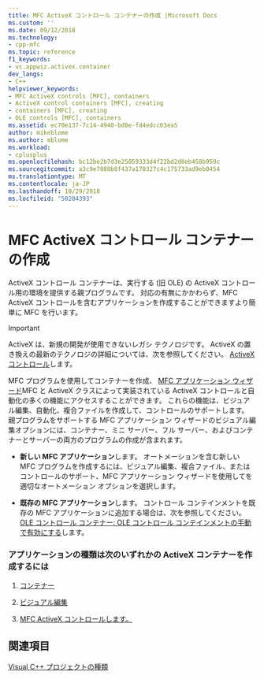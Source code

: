 ```yaml
---
title: MFC ActiveX コントロール コンテナーの作成 |Microsoft Docs
ms.custom: ''
ms.date: 09/12/2018
ms.technology:
- cpp-mfc
ms.topic: reference
f1_keywords:
- vc.appwiz.activex.container
dev_langs:
- C++
helpviewer_keywords:
- MFC ActiveX controls [MFC], containers
- ActiveX control containers [MFC], creating
- containers [MFC], creating
- OLE controls [MFC], containers
ms.assetid: ec70e137-7c14-4940-bd0e-fd4edcc63ea5
author: mikeblome
ms.author: mblome
ms.workload:
- cplusplus
ms.openlocfilehash: bc12be2b7d3e25059333d4f22bd2d8eb458b959c
ms.sourcegitcommit: a3c9e7888b8f437a170327c4c175733ad9eb0454
ms.translationtype: MT
ms.contentlocale: ja-JP
ms.lasthandoff: 10/29/2018
ms.locfileid: "50204393"
---
```

# <a name="creating-an-mfc-activex-control-container"></a>MFC ActiveX コントロール コンテナーの作成

ActiveX コントロール コンテナーは、実行する (旧 OLE) の ActiveX コントロール用の環境を提供する親プログラムです。 対応の有無にかかわらず、MFC ActiveX コントロールを含むアプリケーションを作成することができますより簡単に MFC を行います。

>[!IMPORTANT]
> ActiveX は、新規の開発が使用できないレガシ テクノロジです。 ActiveX の置き換えの最新のテクノロジの詳細については、次を参照してください。 [ActiveX コントロール](../activex-controls.md)します。

MFC プログラムを使用してコンテナーを作成、 [MFC アプリケーション ウィザード](../../mfc/reference/mfc-application-wizard.md)MFC と ActiveX クラスによって実装されている ActiveX コントロールと自動化の多くの機能にアクセスすることができます。 これらの機能は、ビジュアル編集、自動化、複合ファイルを作成して、コントロールのサポートします。 親プログラムをサポートする MFC アプリケーション ウィザードのビジュアル編集オプションには、コンテナー、ミニ サーバー、フル サーバー、およびコンテナーとサーバーの両方のプログラムの作成が含まれます。

- **新しい MFC アプリケーション**します。 オートメーションを含む新しい MFC プログラムを作成するには、ビジュアル編集、複合ファイル、またはコントロールのサポート、MFC アプリケーション ウィザードを使用してを適切なオートメーション オプションを選択します。

- **既存の MFC アプリケーション**します。 コントロール コンテインメントを既存の MFC アプリケーションに追加する場合は、次を参照してください。 [OLE コントロール コンテナー: OLE コントロール コンテインメントの手動で有効にする](../../mfc/activex-control-containers-manually-enabling-activex-control-containment.md)します。

### <a name="to-create-an-activex-container-for-any-of-the-following-types-of-applications"></a>アプリケーションの種類は次のいずれかの ActiveX コンテナーを作成するには

1. [コンテナー](../../mfc/containers.md)

1. [ビジュアル編集](../../mfc/ole-mfc.md)

1. [MFC ActiveX コントロールします。](../../mfc/mfc-activex-controls.md)

## <a name="see-also"></a>関連項目

[Visual C++ プロジェクトの種類](../../ide/visual-cpp-project-types.md)

